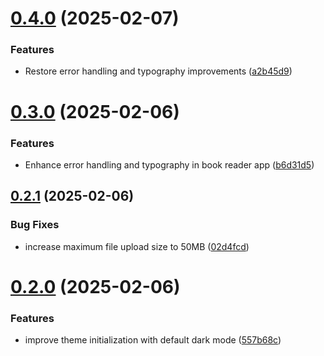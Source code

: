 # [0.4.0](https://github.com/donkodimov/book_reader/compare/v0.3.0...v0.4.0) (2025-02-07)


### Features

* Restore error handling and typography improvements ([a2b45d9](https://github.com/donkodimov/book_reader/commit/a2b45d97ee4dfe9666d7e72465a9b27de01bbce8))

# [0.3.0](https://github.com/donkodimov/book_reader/compare/v0.2.1...v0.3.0) (2025-02-06)


### Features

* Enhance error handling and typography in book reader app ([b6d31d5](https://github.com/donkodimov/book_reader/commit/b6d31d5ab66b3da966f38a0afb8666ef990dedda))

## [0.2.1](https://github.com/donkodimov/book_reader/compare/v0.2.0...v0.2.1) (2025-02-06)


### Bug Fixes

* increase maximum file upload size to 50MB ([02d4fcd](https://github.com/donkodimov/book_reader/commit/02d4fcd38b0037fcd91d6afff3d43dfecb209242))

# [0.2.0](https://github.com/donkodimov/book_reader/compare/v0.1.0...v0.2.0) (2025-02-06)


### Features

* improve theme initialization with default dark mode ([557b68c](https://github.com/donkodimov/book_reader/commit/557b68c0a54629ad566bc12bab35ca4116fc9f0e))
